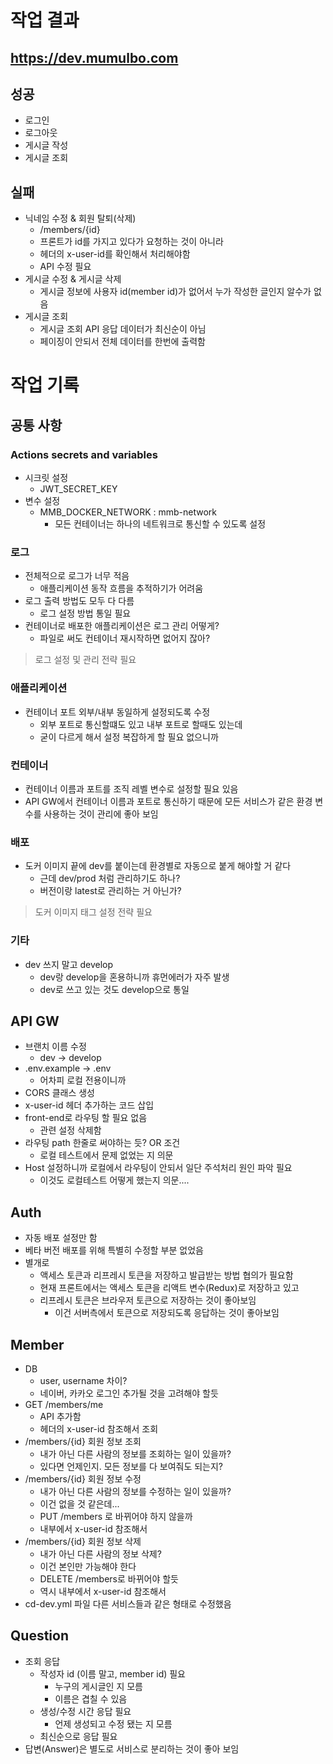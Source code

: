 # 작업 결과

## https://dev.mumulbo.com

## 성공

- 로그인
- 로그아웃
- 게시글 작성
- 게시글 조회

## 실패

- 닉네임 수정 & 회원 탈퇴(삭제)
    - /members/{id}
    - 프론트가 id를 가지고 있다가 요청하는 것이 아니라
    - 헤더의 x-user-id를 확인해서 처리해야함
    - API 수정 필요
- 게시글 수정 & 게시글 삭제
    - 게시글 정보에 사용자 id(member id)가 없어서 누가 작성한 글인지 알수가 없음
- 게시글 조회
    - 게시글 조회 API 응답 데이터가 최신순이 아님
    - 페이징이 안되서 전체 데이터를 한번에 출력함

# 작업 기록

## 공통 사항

### Actions secrets and variables

- 시크릿 설정
    - JWT_SECRET_KEY
- 변수 설정
    - MMB_DOCKER_NETWORK : mmb-network
        - 모든 컨테이너는 하나의 네트워크로 통신할 수 있도록 설정

### 로그

- 전체적으로 로그가 너무 적음
    - 애플리케이션 동작 흐름을 추적하기가 어려움
- 로그 출력 방법도 모두 다 다름
    - 로그 설정 방법 통일 필요
- 컨테이너로 배포한 애플리케이션은 로그 관리 어떻게?
    - 파일로 써도 컨테이너 재시작하면 없어지 잖아?

> 로그 설정 및 관리 전략 필요

### 애플리케이션

- 컨테이너 포트 외부/내부 동일하게 설정되도록 수정
    - 외부 포트로 통신할떄도 있고 내부 포트로 할때도 있는데
    - 굳이 다르게 해서 설정 복잡하게 할 필요 없으니까

### 컨테이너

- 컨테이너 이름과 포트를 조직 레벨 변수로 설정할 필요 있음
- API GW에서 컨테이너 이름과 포트로 통신하기 때문에 모든 서비스가 같은 환경 변수를 사용하는 것이 관리에 좋아 보임

### 배포

- 도커 이미지 끝에 dev를 붙이는데 환경별로 자동으로 붙게 해야할 거 같다
    - 근데 dev/prod 처럼 관리하기도 하나?
    - 버전이랑 latest로 관리하는 거 아닌가?

> 도커 이미지 태그 설정 전략 필요

### 기타

- dev 쓰지 말고 develop
    - dev랑 develop을 혼용하니까 휴먼에러가 자주 발생
    - dev로 쓰고 있는 것도 develop으로 통일

## API GW

- 브랜치 이름 수정
    - dev -> develop
- .env.example -> .env
    - 어차피 로컬 전용이니까
- CORS 클래스 생성
- x-user-id 헤더 추가하는 코드 삽입
- front-end로 라우팅 할 필요 없음
    - 관련 설정 삭제함
- 라우팅 path 한줄로 써야하는 듯? OR 조건
    - 로컬 테스트에서 문제 없었는 지 의문
- Host 설정하니까 로컬에서 라우팅이 안되서 일단 주석처리 원인 파악 필요
    - 이것도 로컬테스트 어떻게 했는지 의문....

## Auth

- 자동 배포 설정만 함
- 베타 버전 배포를 위해 특별히 수정할 부분 없었음
- 별개로
    - 액세스 토큰과 리프레시 토큰을 저장하고 발급받는 방법 협의가 필요함
    - 현재 프론트에서는 액세스 토큰을 리액트 변수(Redux)로 저장하고 있고
    - 리프레시 토큰은 브라우저 토큰으로 저장하는 것이 좋아보임
        - 이건 서버측에서 토큰으로 저장되도록 응답하는 것이 좋아보임

## Member

- DB
    - user, username 차이?
    - 네이버, 카카오 로그인 추가될 것을 고려해야 할듯
- GET /members/me
    - API 추가함
    - 헤더의 x-user-id 참조해서 조회
- /members/{id} 회원 정보 조회
    - 내가 아닌 다른 사람의 정보를 조회하는 일이 있을까?
    - 있다면 언제인지. 모든 정보를 다 보여줘도 되는지?
- /members/{id} 회원 정보 수정
    - 내가 아닌 다른 사람의 정보를 수정하는 일이 있을까?
    - 이건 없을 것 같은데...
    - PUT /members 로 바뀌어야 하지 않을까
    - 내부에서 x-user-id 참조해서
- /members/{id} 회원 정보 삭제
    - 내가 아닌 다른 사람의 정보 삭제?
    - 이건 본인만 가능해야 한다
    - DELETE /members로 바뀌어야 할듯
    - 역시 내부에서 x-user-id 참조해서
- cd-dev.yml 파일 다른 서비스들과 같은 형태로 수정했음

## Question

- 조회 응답
    - 작성자 id (이름 말고, member id) 필요
        - 누구의 게시글인 지 모름
        - 이름은 겹칠 수 있음
    - 생성/수정 시간 응답 필요
        - 언제 생성되고 수정 됐는 지 모름
    - 최신순으로 응답 필요
- 답변(Answer)은 별도로 서비스로 분리하는 것이 좋아 보임 
